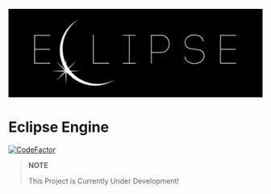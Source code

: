 ![](artwork/ECLIPSE-banner.jpg)

# Eclipse Engine


[![CodeFactor](https://www.codefactor.io/repository/github/sherry65-code/eclipseengine/badge)](https://www.codefactor.io/repository/github/sherry65-code/eclipseengine)


> **NOTE**
>
> This Project is Currently Under Development!
